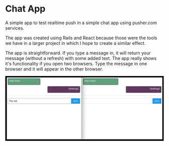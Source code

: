 # Chat App

A simple app to test realtime push in a simple chat app using pusher.com services.

The app was created using Rails and React because those were the tools we have in a larger project in which I hope to create a similar effect.

The app is straightforward. If you type a message in, it will return your message (without a refresh) with some added text. The app really shows it's functionality if you open two browsers. Type the message in one browser and it will appear in the other browser.

![Example of Lunch Idea](/readme_files/Chat_App.gif)
